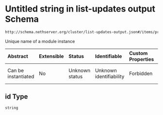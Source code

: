 # Untitled string in list-updates output Schema

```txt
http://schema.nethserver.org/cluster/list-updates-output.json#/items/properties/id
```

Unique name of a module instance

| Abstract            | Extensible | Status         | Identifiable            | Custom Properties | Additional Properties | Access Restrictions | Defined In                                                                           |
| :------------------ | :--------- | :------------- | :---------------------- | :---------------- | :-------------------- | :------------------ | :----------------------------------------------------------------------------------- |
| Can be instantiated | No         | Unknown status | Unknown identifiability | Forbidden         | Allowed               | none                | [list-updates-output.json*](cluster/list-updates-output.json "open original schema") |

## id Type

`string`
